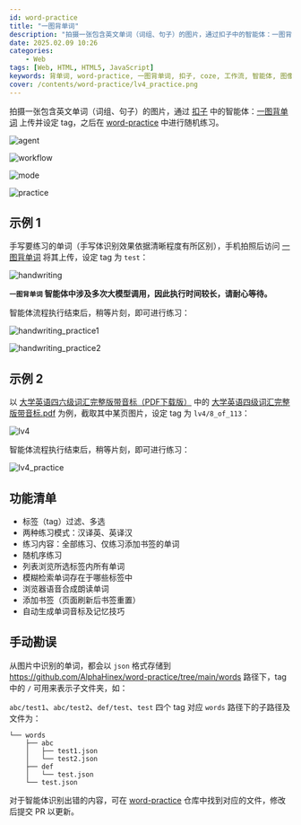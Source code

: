 ```yaml
---
id: word-practice
title: "一图背单词"
description: "拍摄一张包含英文单词（词组、句子）的图片，通过扣子中的智能体：一图背单词 上传并设定 tag，之后进行随机练习。"
date: 2025.02.09 10:26
categories:
    - Web
tags: [Web, HTML, HTML5, JavaScript]
keywords: 背单词, word-practice, 一图背单词, 扣子, coze, 工作流, 智能体, 图像识别, OCR, 单词练习
cover: /contents/word-practice/lv4_practice.png
---
```


拍摄一张包含英文单词（词组、句子）的图片，通过 [扣子](https://www.coze.cn/) 中的智能体：[一图背单词](https://www.coze.cn/store/agent/7462629917713268775?bid=6f44r173g4018) 上传并设定 tag，之后在 [word-practice](https://alphahinex.github.io/word-practice) 中进行随机练习。

![agent](/contents/word-practice/agent.png)

![workflow](/contents/word-practice/workflow.png)

![mode](/contents/word-practice/mode.png)

![practice](/contents/word-practice/practice.png)


## 示例 1

手写要练习的单词（手写体识别效果依据清晰程度有所区别），手机拍照后访问 [一图背单词](https://www.coze.cn/store/agent/7462629917713268775?bid=6f44r173g4018) 将其上传，设定 tag 为 `test`：

![handwriting](/contents/word-practice/handwriting_workflow.png)

**`一图背单词` 智能体中涉及多次大模型调用，因此执行时间较长，请耐心等待。**

智能体流程执行结束后，稍等片刻，即可进行练习：

![handwriting_practice1](/contents/word-practice/handwriting_practice1.png)

![handwriting_practice2](/contents/word-practice/handwriting_practice2.png)


## 示例 2

以 [大学英语四六级词汇完整版带音标（PDF下载版）](https://cet4-6.xdf.cn/201907/10954262.html) 中的 [大学英语四级词汇完整版带音标.pdf](https://file.xdf.cn/uploads/190703/675_190703172307eGJFooNR6JJMpUSB.pdf) 为例，截取其中某页图片，设定 tag 为 `lv4/8_of_113`：

![lv4](/contents/word-practice/lv4_workflow.png)

智能体流程执行结束后，稍等片刻，即可进行练习：

![lv4_practice](/contents/word-practice/lv4_practice.png)


## 功能清单

- 标签（tag）过滤、多选
- 两种练习模式：汉译英、英译汉
- 练习内容：全部练习、仅练习添加书签的单词
- 随机序练习
- 列表浏览所选标签内所有单词
- 模糊检索单词存在于哪些标签中
- 浏览器语音合成朗读单词
- 添加书签（页面刷新后书签重置）
- 自动生成单词音标及记忆技巧


## 手动勘误

从图片中识别的单词，都会以 `json` 格式存储到 https://github.com/AlphaHinex/word-practice/tree/main/words 路径下，tag 中的 `/` 可用来表示子文件夹，如：

`abc/test1`、`abc/test2`、`def/test`、`test` 四个 tag 对应 `words` 路径下的子路径及文件为：

```text
└── words
    ├── abc
    │   ├── test1.json
    │   └── test2.json
    ├── def
    │   └── test.json
    └── test.json
```

对于智能体识别出错的内容，可在 [word-practice](https://alphahinex.github.io/word-practice) 仓库中找到对应的文件，修改后提交 PR 以更新。

